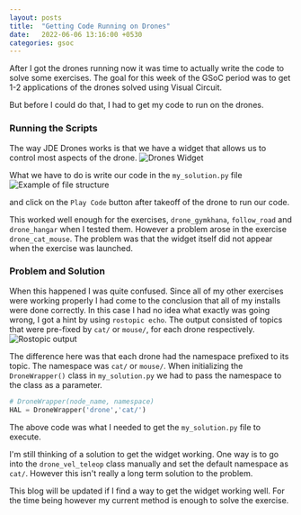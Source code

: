 ```yaml
---
layout: posts
title:  "Getting Code Running on Drones"
date:   2022-06-06 13:16:00 +0530
categories: gsoc
---
```


After I got the drones running now it was time to actually write the code to solve some exercises. The goal for this week of the GSoC
period was to get 1-2 applications of the drones solved using Visual Circuit.

But before I could do that, I had to get my code to run on the drones.

### Running the Scripts

The way JDE Drones works is that we have a widget that allows us to control most aspects of the drone. ![Drones Widget](/gsoc2022-Toshan_Luktuke/docs/_assets/drones-widget.png)

What we have to do is write our code in the `my_solution.py` file 
![Example of file structure](/gsoc2022-Toshan_Luktuke/docs/_assets/my_solution_file.png)

and click on the `Play Code` button after takeoff of the drone to run our code.

This worked well enough for the exercises, `drone_gymkhana`, `follow_road` and `drone_hangar` when I tested them. However a problem arose in the exercise `drone_cat_mouse`. The problem was that the widget itself did not appear when the exercise was launched.

### Problem and Solution

When this happened I was quite confused. Since all of my other exercises were working properly I had come to the conclusion that all of my installs were done correctly. In this case I had no idea what exactly was going wrong, I got a hint by using `rostopic echo`. The output consisted of topics that were pre-fixed by `cat/` or `mouse/`, for each drone respectively. ![Rostopic output](/gsoc2022-Toshan_Luktuke/docs/_assets/cat_mouse_rostopic_list.png)

The difference here was that each drone had the namespace prefixed to its topic. The namespace was `cat/` or `mouse/`. When initializing the `DroneWrapper()` class in `my_solution.py` we had to pass the namespace to the class as a parameter.

```python
# DroneWrapper(node_name, namespace)
HAL = DroneWrapper('drone','cat/') 
```
The above code was what I needed to get the `my_solution.py` file to execute. 

I'm still thinking of a solution to get the widget working. One way is to go into the `drone_vel_teleop` class manually and set the default namespace as `cat/`. However this isn't really a long term solution to the problem.

This blog will be updated if I find a way to get the widget working well. For the time being however my current method is enough to solve the exercise.